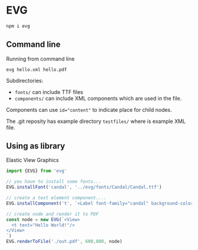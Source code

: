 # EVG

```s
npm i evg
```

## Command line

Running from command line
```
evg hello.xml hello.pdf
```

Subdirectories:
- `fonts/` can include TTF files
- `components/` can include XML components which are used in the file. 

Components can use `id="content"` to indicate place for child nodes.

The .git reposity has example directory `testfiles/` where is example XML file.

## Using as library 

Elastic View Graphics

```javascript
import {EVG} from 'evg'

// you have to install some fonts...
EVG.installFont('candal', '../evg/fonts/Candal/Candal.ttf')

// create a text element component....
EVG.installComponent('t', `<Label font-family="candal" background-color="blue" />`)

// create node and render it to PDF
const node = new EVG(`<View>
  <t text="Hello World!"/>
</View>
`)
EVG.renderToFile('./out.pdf', 600,800, node)
```